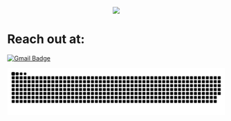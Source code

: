 <p align="center">
  <img src="https://capsule-render.vercel.app/api?type=waving&color=gradient&text=Hello,+I+am+Mohit&height=100&section=header"/>
</p>




<h1 align="left">Reach out at:</h1>

[![Gmail Badge](https://img.shields.io/badge/-Gmail-c14438?style=social&logo=Gmail&logoColor=red&link=mailto:bt22eci036@iiitn.ac.in&label=Contact%20me%20via%20Email)](mailto:bt22eci036@iiitn.ac.in)


<div align = "center">
<img src="https://github.com/mohittalwar23/mohittalwar23/blob/output/github-snake-dark.svg" alt="Snake Animation" />
</div>



